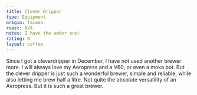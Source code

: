 ```yaml
---
title: Clever Dripper
type: Equipment
origin: Taiwan
roast: N/A
notes: I have the amber one!
rating: 8
layout: coffee
---
```


Since I got a cleverdripper in December, I have not used another brewer more. I will always love my Aeropress and a V60, or even a moka pot. But the clever dripper is just such a wonderful brewer, simple and reliable, while also letting me brew half a litre. Not quite the absolute versatility of an Aeropress. But it is such a great brewer.

